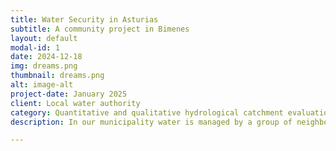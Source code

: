 ```yaml
---
title: Water Security in Asturias
subtitle: A community project in Bimenes
layout: default
modal-id: 1
date: 2024-12-18
img: dreams.png
thumbnail: dreams.png
alt: image-alt
project-date: January 2025
client: Local water authority
category: Quantitative and qualitative hydrological catchment evaluation
description: In our municipality water is managed by a group of neighbours. However, nobody is aware of the quality and quantatiy available in our catchment. Together with the University of Oviedo we are researching our catchment to secure the quality and availability of our catchment now and in the future.

---
```

